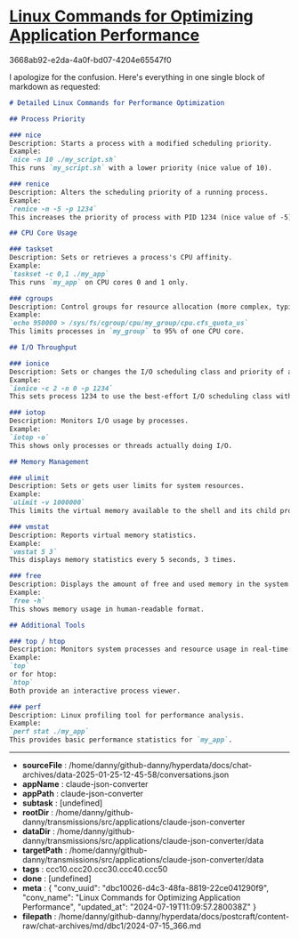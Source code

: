 # [Linux Commands for Optimizing Application Performance](https://claude.ai/chat/dbc10026-d4c3-48fa-8819-22ce041290f9)

3668ab92-e2da-4a0f-bd07-4204e65547f0

 I apologize for the confusion. Here's everything in one single block of markdown as requested:

```markdown
# Detailed Linux Commands for Performance Optimization

## Process Priority

### nice
Description: Starts a process with a modified scheduling priority.
Example:
`nice -n 10 ./my_script.sh`
This runs `my_script.sh` with a lower priority (nice value of 10).

### renice
Description: Alters the scheduling priority of a running process.
Example:
`renice -n -5 -p 1234`
This increases the priority of process with PID 1234 (nice value of -5).

## CPU Core Usage

### taskset
Description: Sets or retrieves a process's CPU affinity.
Example:
`taskset -c 0,1 ./my_app`
This runs `my_app` on CPU cores 0 and 1 only.

### cgroups
Description: Control groups for resource allocation (more complex, typically configured via system files).
Example:
`echo 950000 > /sys/fs/cgroup/cpu/my_group/cpu.cfs_quota_us`
This limits processes in `my_group` to 95% of one CPU core.

## I/O Throughput

### ionice
Description: Sets or changes the I/O scheduling class and priority of a process.
Example:
`ionice -c 2 -n 0 -p 1234`
This sets process 1234 to use the best-effort I/O scheduling class with highest priority.

### iotop
Description: Monitors I/O usage by processes.
Example:
`iotop -o`
This shows only processes or threads actually doing I/O.

## Memory Management

### ulimit
Description: Sets or gets user limits for system resources.
Example:
`ulimit -v 1000000`
This limits the virtual memory available to the shell and its child processes to 1GB.

### vmstat
Description: Reports virtual memory statistics.
Example:
`vmstat 5 3`
This displays memory statistics every 5 seconds, 3 times.

### free
Description: Displays the amount of free and used memory in the system.
Example:
`free -h`
This shows memory usage in human-readable format.

## Additional Tools

### top / htop
Description: Monitors system processes and resource usage in real-time.
Example:
`top`
or for htop:
`htop`
Both provide an interactive process viewer.

### perf
Description: Linux profiling tool for performance analysis.
Example:
`perf stat ./my_app`
This provides basic performance statistics for `my_app`.
```

---

* **sourceFile** : /home/danny/github-danny/hyperdata/docs/chat-archives/data-2025-01-25-12-45-58/conversations.json
* **appName** : claude-json-converter
* **appPath** : claude-json-converter
* **subtask** : [undefined]
* **rootDir** : /home/danny/github-danny/transmissions/src/applications/claude-json-converter
* **dataDir** : /home/danny/github-danny/transmissions/src/applications/claude-json-converter/data
* **targetPath** : /home/danny/github-danny/transmissions/src/applications/claude-json-converter/data
* **tags** : ccc10.ccc20.ccc30.ccc40.ccc50
* **done** : [undefined]
* **meta** : {
  "conv_uuid": "dbc10026-d4c3-48fa-8819-22ce041290f9",
  "conv_name": "Linux Commands for Optimizing Application Performance",
  "updated_at": "2024-07-19T11:09:57.280038Z"
}
* **filepath** : /home/danny/github-danny/hyperdata/docs/postcraft/content-raw/chat-archives/md/dbc1/2024-07-15_366.md
